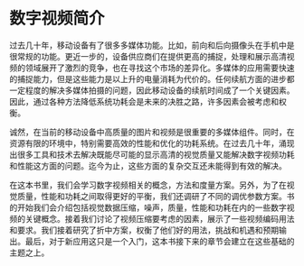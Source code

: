 # 数字视频简介
过去几十年，移动设备有了很多多媒体功能。比如，前向和后向摄像头在手机中是很常规的功能。更近一步的，设备供应商们在提供更高的捕捉，处理和展示高清视频的领域展开了激烈的竞争，也在寻找这个市场的差异化。多媒体的应用需要快速的捕捉能力，但是这些能力是以上升的电量消耗为代价的。任何续航方面的进步都一定程度的解决多媒体拍摄的问题，因此移动设备的续航时间成了一个关键因素。因此，通过各种方法降低系统功耗会是未来的决胜之路，许多因素会被考虑和权衡。

诚然，在当前的移动设备中高质量的图片和视频是很重要的多媒体组件。同时，在资源有限的环境中，特别需要高效的性能和优化的功耗系统。在过去几十年，涌现出很多工具和技术去解决既能尽可能的显示高清的视觉质量又能解决数字视频功耗和性能这方面的问题。迄今为止，这些方面的复杂交互还未能得到有效的解决。

在这本书里，我们会学习数字视频相关的概念，方法和度量方案。另外，为了在视觉质量，性能和功耗之间取得更好的平衡，我们还调研了不同的调优参数方案。书的开始我们会介绍包括视觉数据压缩，噪声，质量，性能和功耗在内的一些数字视频的关键概念。接着我们讨论了视频压缩要考虑的因素，展示了一些视频编码用法和要求。我们接着研究了折中方案，权衡了他们好的用法，挑战和机遇和预期输出。最后，对于新应用这只是一个入门，这本书接下来的章节会建立在这些基础的主题之上。